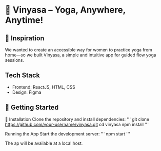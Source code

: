 # 🌿 Vinyasa – Yoga, Anywhere, Anytime!

## 🌟 Inspiration
We wanted to create an accessible way for women to practice yoga from home—so we built Vinyasa, a simple and intuitive app for guided flow yoga sessions.

## Tech Stack
- Frontend: ReactJS, HTML, CSS
- Design: Figma

## 🏁 Getting Started
🔧 Installation
Clone the repository and install dependencies:
'''
git clone https://github.com/your-username/vinyasa.git
cd vinyasa
npm install
'''

Running the App
Start the development server:
'''
npm start
'''

The ap will be available at a local host.
